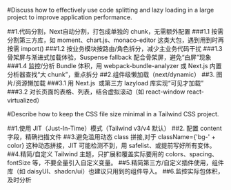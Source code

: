 #Discuss how to effectively use code splitting and lazy loading in a large project to improve application performance.

##1.代码分割，Next自动分割，打包成单独的 chunk，无需额外配置
###1.1 按需分割第三方库，如 moment、chart.js、monaco-editor 这类大包，遇到用到时再按需 import()
###1.2 按业务模块按路由/角色拆分，减少主业务代码干扰
###1.3 骨架屏与渐进式加载体验，Suspense fallback 配合骨架屏，避免“白屏”现象
###1.4 监控/分析 Bundle 体积，用 webpack-bundle-analyzer 或 Next.js 内置分析器查找“大 chunk”，重点拆分
##2.组件级懒加载（next/dynamic）
##3. 图片/资源懒加载 
###3.1 用 Next.js <Image /> 或第三方 lazyload 库实现“可见才加载”
###3.2 对长页面的表格、列表，结合虚拟滚动（如 react-window react-virtualized）


#Describe how to keep the CSS file size minimal in a Tailwind CSS
project.

##1.使用 JIT（Just-In-Time）模式（Tailwind v3/v4 默认）
##2. 配置 content 字段，精确扫描文件
##3.避免滥用动态 class 拼接,对于 className={'bg-' + color} 这种动态拼接，JIT 可能检测不到，用 safelist、或提前写好所有变体。
##4.精简/自定义 Tailwind 主题，只扩展和覆盖实际要用的 colors、spacing、fontSize 等，不要全量引入自定义变量。
##5.精简第三方/自定义插件使用，组件库（如 daisyUI、shadcn/ui）也建议只用到的组件导入。
##6.监控实际包体积，及时分析